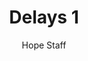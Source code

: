 ---
image: /assets/img/kl/kl_delays_1.png
title: Delays 1
number: 1
categories:
  - Meditations
  - Difficulty
  - Delays
author: Hope Staff
notes: Delays 1
embed: >-
  <iframe style="border-radius:12px" src="https://open.spotify.com/embed/episode/3IkwymbbevjpSXSpaFjwzy?utm_source=generator" width="100%" height="352" frameBorder="0" allowfullscreen="" allow="autoplay; clipboard-write; encrypted-media; fullscreen; picture-in-picture" loading="lazy"></iframe>
transcript: >-
  SOME LINES OF TEXT START HERE
---